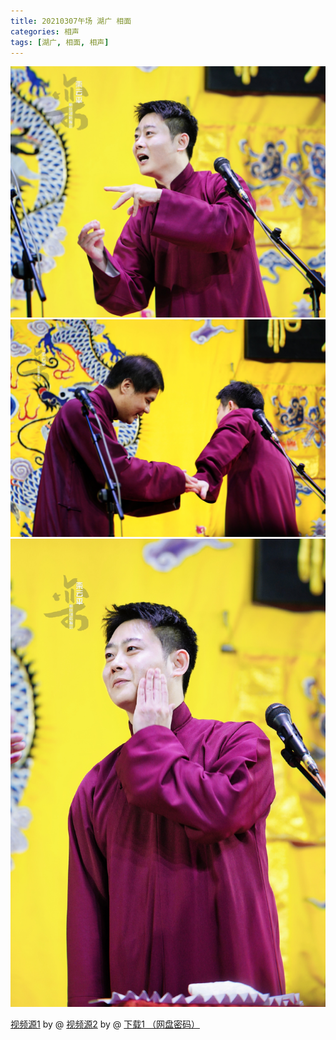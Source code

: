 ```yaml
---
title: 20210307午场 湖广 相面
categories: 相声
tags: [湖广, 相面, 相声] 
---
```

![相面1](https://raw.githubusercontent.com/rhenginium/image/main/img-1616471876059887534c229be9bf8ba7d5c699afe9c01.jpg)
![相面2](https://raw.githubusercontent.com/rhenginium/image/main/img-161647188084120e3ea81eae80a667eac5efa61cca20f.jpg)
![相面3](https://raw.githubusercontent.com/rhenginium/image/main/img-1616471908920768500db73dec36b639bb35c375277cc.jpg)


[视频源1](https://video.weibo.com/show?fid=1034:4612158462558327)  by @
[视频源2]() by @
[下载1 （网盘密码）]()